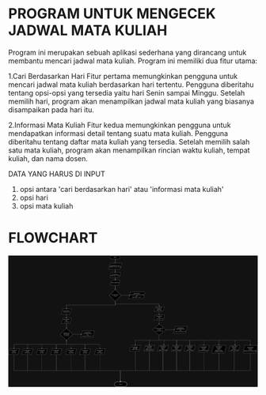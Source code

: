 # PROGRAM UNTUK MENGECEK JADWAL MATA KULIAH

Program ini merupakan sebuah aplikasi sederhana yang dirancang untuk membantu mencari jadwal mata kuliah. Program ini memiliki dua fitur utama:

1.Cari Berdasarkan Hari
Fitur pertama memungkinkan pengguna untuk mencari jadwal mata kuliah berdasarkan hari tertentu.
Pengguna diberitahu tentang opsi-opsi yang tersedia yaitu hari Senin sampai Minggu.
Setelah memilih hari, program akan menampilkan jadwal mata kuliah yang biasanya disampaikan pada hari itu.

2.Informasi Mata Kuliah
Fitur kedua memungkinkan pengguna untuk mendapatkan informasi detail tentang suatu mata kuliah.
Pengguna diberitahu tentang daftar mata kuliah yang tersedia. Setelah memilih salah satu mata kuliah, program akan menampilkan rincian waktu kuliah, tempat kuliah, dan nama dosen.

DATA YANG HARUS DI INPUT
1. opsi antara 'cari berdasarkan hari' atau 'informasi mata kuliah'
2. opsi hari
3. opsi mata kuliah


# FLOWCHART
![Flowchart](flowchart1.png)
